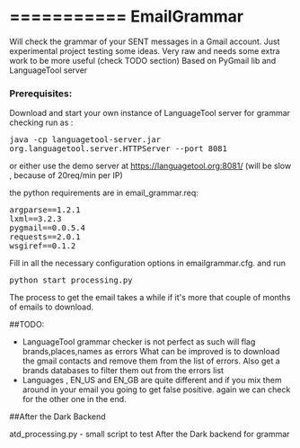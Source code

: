 ===========
EmailGrammar
============

Will check the grammar of your SENT messages in a Gmail account.
Just experimental project testing some ideas. Very raw and needs some extra work to be more useful (check TODO section)
Based on PyGmail lib and LanguageTool server


### Prerequisites:

Download and start your own instance of LanguageTool server for grammar checking
run as :
    <pre>java -cp languagetool-server.jar org.languagetool.server.HTTPServer --port 8081 </pre>

or either use the demo server at https://languagetool.org:8081/ (will be slow , because of 20req/min per IP)



the python requirements are in email_grammar.req:
<pre>
argparse==1.2.1
lxml==3.2.3
pygmail==0.0.5.4
requests==2.0.1
wsgiref==0.1.2
</pre>

Fill in all the necessary configuration options in emailgrammar.cfg.
and run
    <pre>python start_processing.py</pre>

The process to get the email takes a while if it's more that couple of months of emails to download.


##TODO:

*   LanguageTool grammar checker is not perfect as such will flag brands,places,names as errors
What can be improved is to download the gmail contacts and remove them from the list of errors.
Also get a brands databases to filter them out from the errors list
*   Languages , EN_US and EN_GB are quite different and if you mix them around in your email you going to get false positive.
  again we can check for the other one in the end.

##After the Dark Backend

atd_processing.py - small script to test After the Dark backend for grammar
